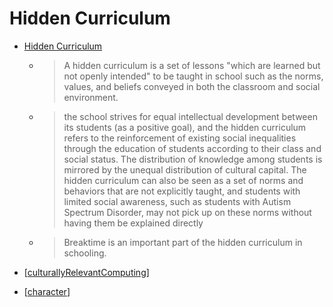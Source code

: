 Hidden Curriculum
=================

* [Hidden Curriculum](https://en.wikipedia.org/wiki/Hidden_curriculum)
    * > A hidden curriculum is a set of lessons "which are learned but not openly intended" to be taught in school such as the norms, values, and beliefs conveyed in both the classroom and social environment.
    * > the school strives for equal intellectual development between its students (as a positive goal), and the hidden curriculum refers to the reinforcement of existing social inequalities through the education of students according to their class and social status. The distribution of knowledge among students is mirrored by the unequal distribution of cultural capital. The hidden curriculum can also be seen as a set of norms and behaviors that are not explicitly taught, and students with limited social awareness, such as students with Autism Spectrum Disorder, may not pick up on these norms without having them be explained directly
    * > Breaktime is an important part of the hidden curriculum in schooling.

* [[culturallyRelevantComputing]]

* [[character]]

[//begin]: # "Autogenerated link references for markdown compatibility"
[culturallyRelevantComputing]: culturallyRelevantComputing.md "Culturally Relevant Computing"
[character]: character.md "character"
[//end]: # "Autogenerated link references"